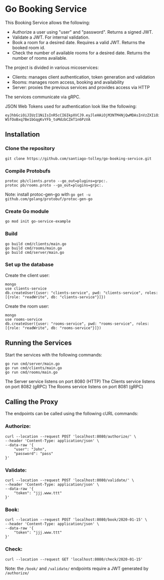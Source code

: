 # Go Booking Service
This Booking Service allows the following:
- Authorize a user using "user" and "password". Returns a signed JWT.
- Validate a JWT. For internal validation.
- Book a room for a desired date. Requires a valid JWT. Returns the booked room id.
- Check the number of available rooms for a desired date. Returns the number of rooms available.

The project is divided in various micoservices:
- Clients: manages client authentication, token generation and validation
- Rooms: manages room access, booking and availability
- Server: proxies the previous services and provides access via HTTP

The services communicate via gRPC.

JSON Web Tokens used for authentication look like the following:
```
eyJhbGciOiJIUzI1NiIsInR5cCI6IkpXVCJ9.eyJleHAiOjM3NTM4NjQwMDAsInVzZXIiOiJDaGFybGVzIn0.G6W-WSfOoBxq7Be1bGqgKvYFb_toMdzbCZmT1n6PzVA
```

## Installation

### Clone the repository
```
git clone https://github.com/santiago-tolley/go-booking-service.git
```
### Compile Protobufs
```
protoc pb/clients.proto --go_out=plugins=grpc:.
protoc pb/rooms.proto --go_out=plugins=grpc:.
```
Note: install protoc-gen-go with `go get -u github.com/golang/protobuf/protoc-gen-go`

### Create Go module
```
go mod init go-service-example
```

### Build
```
go build cmd/clients/main.go
go build cmd/rooms/main.go
go build cmd/server/main.go
```

### Set up the database
Create the client user:
```
mongo
use clients-service
db.createUser({user: "clients-service", pwd: "clients-service", roles: [{role: "readWrite", db: "clients-service"}]})
```

Create the room user:
```
mongo
use rooms-service
db.createUser({user: "rooms-service", pwd: "rooms-service", roles: [{role: "readWrite", db: "rooms-service"}]})
```


## Running the Services
Start the services with the following commands:
```
go run cmd/server/main.go
go run cmd/clients/main.go
go run cmd/rooms/main.go
```
The Server service listens on port 8080 (HTTP)
The Clients service listens on port 8082 (gRPC)
The Rooms service listens on port 8081 (gRPC)


## Calling the Proxy
The endpoints can be called using the following cURL commands:
### Authorize: 
```
curl --location --request POST 'localhost:8080/authorize/' \
--header 'Content-Type: application/json' \
--data-raw '{
	"user": "John",
	"password": "pass"
}'
```

### Validate: 
```
curl --location --request POST 'localhost:8080/validate/' \
--header 'Content-Type: application/json' \
--data-raw '{
	"token": "jjj.www.ttt"
}'
```

### Book: 
```
curl --location --request POST 'localhost:8080/book/2020-01-15' \
--header 'Content-Type: application/json' \
--data-raw '{
	"token": "jjj.www.ttt"
}'
```

### Check: 
```
curl --location --request GET 'localhost:8080/check/2020-01-15'
```
Note: the `/book/` and `/validate/` endpoints require a JWT generated by `/authorize/`